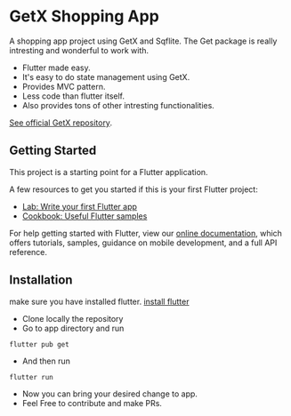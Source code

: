 # GetX Shopping App

A shopping app project using GetX and Sqflite. The Get package is really intresting and
wonderful to work with. 
- Flutter made easy. 
- It's easy to do state management using GetX.
- Provides MVC pattern.
- Less code than flutter itself. 
- Also provides tons of other intresting functionalities. 

[See official GetX repository](https://github.com/jonataslaw/getx).


## Getting Started

This project is a starting point for a Flutter application.

A few resources to get you started if this is your first Flutter project:

- [Lab: Write your first Flutter app](https://flutter.dev/docs/get-started/codelab)
- [Cookbook: Useful Flutter samples](https://flutter.dev/docs/cookbook)

For help getting started with Flutter, view our
[online documentation](https://flutter.dev/docs), which offers tutorials,
samples, guidance on mobile development, and a full API reference.


## Installation 
make sure you have installed flutter. [install flutter](https://flutter.dev/docs/get-started/install)
- Clone locally the repository
- Go to app directory and run 
```
flutter pub get
```

- And then run
```
flutter run
```
- Now you can bring your desired change to app. 
- Feel Free to contribute and make PRs. 